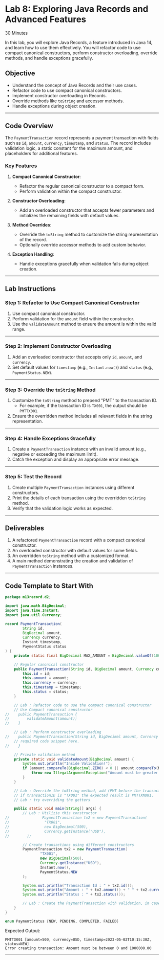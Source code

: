 # Lab 8: Exploring Java Records and Advanced Features
30 Minutes

In this lab, you will explore Java Records, a feature introduced in Java 14, and learn how to use them effectively. You will refactor code to use compact canonical constructors, perform constructor overloading, override methods, and handle exceptions gracefully.

## Objective

- Understand the concept of Java Records and their use cases.
- Refactor code to use compact canonical constructors.
- Implement constructor overloading in Records.
- Override methods like `toString` and accessor methods.
- Handle exceptions during object creation.

---

## Code Overview

The `PaymentTransaction` record represents a payment transaction with fields such as `id`, `amount`, `currency`, `timestamp`, and `status`. The record includes validation logic, a static constant for the maximum amount, and placeholders for additional features.

### Key Features

1. **Compact Canonical Constructor**:
    - Refactor the regular canonical constructor to a compact form.
    - Perform validation within the compact constructor.

2. **Constructor Overloading**:
    - Add an overloaded constructor that accepts fewer parameters and initializes the remaining fields with default values.

3. **Method Overrides**:
    - Override the `toString` method to customize the string representation of the record.
    - Optionally override accessor methods to add custom behavior.

4. **Exception Handling**:
    - Handle exceptions gracefully when validation fails during object creation.

---

## Lab Instructions

### Step 1: Refactor to Use Compact Canonical Constructor

1. Use compact canonical constructor.
2. Perform validation for the `amount` field within the constructor.
3. Use the `validateAmount` method to ensure the amount is within the valid range.

---

### Step 2: Implement Constructor Overloading

1. Add an overloaded constructor that accepts only `id`, `amount`, and `currency`.
2. Set default values for `timestamp` (e.g., `Instant.now()`) and `status` (e.g., `PaymentStatus.NEW`).

---

### Step 3: Override the `toString` Method

1. Customize the `toString` method to prepend "PMT" to the transaction ID.
    - For example, if the transaction ID is `TX001`, the output should be `PMTTX001`.
2. Ensure the overridden method includes all relevant fields in the string representation.

---

### Step 4: Handle Exceptions Gracefully

1. Create a `PaymentTransaction` instance with an invalid amount (e.g., negative or exceeding the maximum limit).
2. Catch the exception and display an appropriate error message.

---

### Step 5: Test the Record

1. Create multiple `PaymentTransaction` instances using different constructors.
2. Print the details of each transaction using the overridden `toString` method.
3. Verify that the validation logic works as expected.

---

## Deliverables

1. A refactored `PaymentTransaction` record with a compact canonical constructor.
2. An overloaded constructor with default values for some fields.
3. An overridden `toString` method with a customized format.
4. A main method demonstrating the creation and validation of `PaymentTransaction` instances.

---

## Code Template to Start With

```java
package m13record.d2;

import java.math.BigDecimal;
import java.time.Instant;
import java.util.Currency;

record PaymentTransaction(
        String id,
        BigDecimal amount,
        Currency currency,
        Instant timestamp,
        PaymentStatus status
) {
    private static final BigDecimal MAX_AMOUNT = BigDecimal.valueOf(1000000.00);

    // Regular canonical constructor
    public PaymentTransaction(String id, BigDecimal amount, Currency currency, Instant timestamp, PaymentStatus status) {
        this.id = id;
        this.amount = amount;
        this.currency = currency;
        this.timestamp = timestamp;
        this.status = status;
    }

    // Lab : Refactor code to use the compact canonical constructor
    // Use Compact canonical constructor
//    public PaymentTransaction {
//        validateAmount(amount);
//    }

    // Lab : Perform constructor overloading
//    public PaymentTransaction(String id, BigDecimal amount, Currency currency) {
    // required code snippet here.
//    }

    // Private validation method
    private static void validateAmount(BigDecimal amount) {
        System.out.println("Inside Validation!");
        if (amount.compareTo(BigDecimal.ZERO) < 0 || amount.compareTo(MAX_AMOUNT) > 0) {
            throw new IllegalArgumentException("Amount must be greater than or equal to zero");
        }
    }

    // Lab : Override the toString method, add (PMT before the transaction ID)
    // if transactionID is "TX001" the expected result is PMTTXN001.
    // Lab : try overriding the getters

    public static void main(String[] args) {
        // Lab : Utilizie this constructor
//               PaymentTransaction tx2 = new PaymentTransaction(
//                "TX001",
//                new BigDecimal(500),
//                Currency.getInstance("USD"),
//        );

        // Create transactions using different constructors
        PaymentTransaction tx2 = new PaymentTransaction(
                "TX001",
                new BigDecimal(500),
                Currency.getInstance("USD"),
                Instant.now(),
                PaymentStatus.NEW
        );

        System.out.println("Transaction Id : " + tx2.id());
        System.out.println("Amount : " + tx2.amount() + " " + tx2.currency());
        System.out.println("Status : " + tx2.status());

        // Lab : Create the PaymentTransaction with validation, in case it fails, handle the exception gracefully
    }
}

enum PaymentStatus {NEW, PENDING, COMPLETED, FAILED}
```

Expected Output:
```
PMTTX001 [amount=500, currency=USD, timestamp=2023-05-02T10:15:30Z, status=NEW]
Error creating transaction: Amount must be between 0 and 1000000.00
```

---
